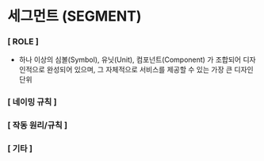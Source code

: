 # 세그먼트 (SEGMENT)

### **[ ROLE ]**

- 하나 이상의 심볼(Symbol), 유닛(Unit), 컴포넌트(Component) 가 조합되어 디자인적으로 완성되어 있으며, 그 자체적으로 서비스를 제공할 수 있는 가장 큰 디자인 단위

### **[ 네이밍 규칙 ]**

### **[ 작동 원리/규칙 ]**

### **[ 기타 ]**
